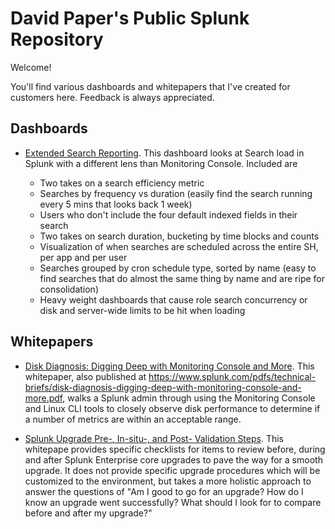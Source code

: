 # David Paper's Public Splunk Repository

Welcome! 

You'll find various dashboards and whitepapers that I've created for customers here. Feedback is always appreciated.

## Dashboards

* [Extended Search Reporting](https://github.com/dpaper-splunk/public/blob/master/dashboards/extended_search_reporting.xml). This dashboard looks at Search load in Splunk with a different lens than Monitoring Console. Included are 

  * Two takes on a search efficiency metric
  * Searches by frequency vs duration (easily find the search running every 5 mins that looks back 1 week)
  * Users who don't include the four default indexed fields in their search
  * Two takes on search duration, bucketing by time blocks and counts
  * Visualization of when searches are scheduled across the entire SH, per app and per user
  * Searches grouped by cron schedule type, sorted by name (easy to find searches that do almost the same thing by name and are ripe for consolidation)
  * Heavy weight dashboards that cause role search concurrency or disk and server-wide limits to be hit when loading

## Whitepapers

* [Disk Diagnosis: Digging Deep with Monitoring Console and More](https://github.com/dpaper-splunk/public/blob/master/whitepapers/Digging%20Deep%20into%20Disk%20Diagnoses.pdf). This whitepaper, also published at https://www.splunk.com/pdfs/technical-briefs/disk-diagnosis-digging-deep-with-monitoring-console-and-more.pdf, walks a Splunk admin through using the Monitoring Console and Linux CLI tools to closely observe disk performance to determine if a number of metrics are within an acceptable range. 

* [Splunk Upgrade Pre-, In-situ-, and Post- Validation Steps](https://github.com/dpaper-splunk/public/blob/master/whitepapers/Upgrade%20pre-%2C%20in-situ-%2C%20and%20post-%20validation%20steps.pdf). This whitepape provides specific checklists for items to review before, during and after Splunk Enterprise core upgrades to pave the way for a smooth upgrade. It does not provide specific upgrade procedures which will be customized to the environment, but takes a more holistic approach to answer the questions of "Am I good to go for an upgrade? How do I know an upgrade went successfully? What should I look for to compare before and after my upgrade?"


